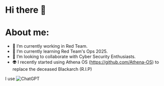 # Hi there 👋
# About me:

- 🔭 I’m currently working in Red Team.
- 🌱 I’m currently learning Red Team's Ops 2025.
- 👯 I’m looking to collaborate with Cyber Security Enthusiasts.
- 👽 I recently started using Athena OS (https://github.com/Athena-OS) to replace the deceased Blackarch (R.I.P)

I use ![ChatGPT](https://img.shields.io/badge/chatGPT-74aa9c?style=for-the-badge&logo=openai&logoColor=white)
